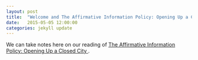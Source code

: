 ```yaml
---
layout: post
title:  "Welcome and The Affirmative Information Policy: Opening Up a Closed City"
date:   2015-05-05 12:00:00
categories: jekyll update
---
```


We can take notes here on our reading of [The Affirmative Information Policy: Opening Up a Closed City ](bookclub/affirmativeinformationpolicy.html).
